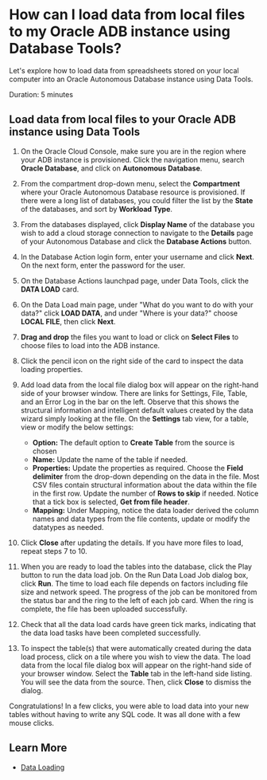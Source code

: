 # How can I load data from local files to my Oracle ADB instance using Database Tools?

Let's explore how to load data from spreadsheets stored on your local computer into an Oracle Autonomous Database instance using Data Tools.

Duration: 5 minutes

## Load data from local files to your Oracle ADB instance using Data Tools

1. On the Oracle Cloud Console, make sure you are in the region where your ADB instance is provisioned. Click the navigation menu, search **Oracle Database**, and click on **Autonomous Database**.

2. From the compartment drop-down menu, select the **Compartment** where your Oracle Autonomous Database resource is provisioned. If there were a long list of databases, you could filter the list by the **State** of the databases, and sort by **Workload Type**.

3. From the databases displayed, click **Display Name** of the database you wish to add a cloud storage connection to navigate to the **Details** page of your Autonomous Database and click the **Database Actions** button.

4. In the Database Action login form, enter your username and click **Next**. On the next form, enter the password for the user.

5. On the Database Actions launchpad page, under Data Tools, click the **DATA LOAD** card.

6. On the Data Load main page, under "What do you want to do with your data?" click **LOAD DATA**, and under "Where is your data?" choose **LOCAL FILE**, then click **Next**.

7. **Drag and drop** the files you want to load or click on **Select Files** to choose files to load into the ADB instance.

8. Click the pencil icon on the right side of the card to inspect the data loading properties.

9. Add load data from the local file dialog box will appear on the right-hand side of your browser window. There are links for Settings, File, Table, and an Error Log in the bar on the left. Observe that this shows the structural information and intelligent default values created by the data wizard simply looking at the file. On the **Settings** tab view, for a table, view or modify the below settings:

    - **Option:** The default option to **Create Table** from the source is chosen
    - **Name:** Update the name of the table if needed.
    - **Properties:** Update the properties as required. Choose the **Field delimiter** from the drop-down depending on the data in the file. Most CSV files contain structural information about the data within the file in the first row. Update the number of **Rows to skip** if needed. Notice that a tick box is selected, **Get from file header**.
    - **Mapping:** Under Mapping, notice the data loader derived the column names and data types from the file contents, update or modify the datatypes as needed.

10. Click **Close** after updating the details. If you have more files to load, repeat steps 7 to 10.

11. When you are ready to load the tables into the database, click the Play button to run the data load job. On the Run Data Load Job dialog box, click **Run**. The time to load each file depends on factors including file size and network speed. The progress of the job can be monitored from the status bar and the ring to the left of each job card. When the ring is complete, the file has been uploaded successfully.

12. Check that all the data load cards have green tick marks, indicating that the data load tasks have been completed successfully.

13. To inspect the table(s) that were automatically created during the data load process, click on a tile where you wish to view the data. The load data from the local file dialog box will appear on the right-hand side of your browser window. Select the **Table** tab in the left-hand side listing. You will see the data from the source. Then, click **Close** to dismiss the dialog.

Congratulations! In a few clicks, you were able to load data into your new tables without having to write any SQL code. It was all done with a few mouse clicks.

## Learn More

- [Data Loading](https://docs.oracle.com/en/database/oracle/sql-developer-web/sdwad/data-load.html#GUID-E810061A-42B3-485F-92B8-3B872D790D85)
